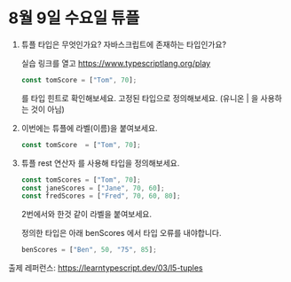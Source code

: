 # 8월 9일 수요일 튜플

1. 튜플 타입은 무엇인가요? 자바스크립트에 존재하는 타입인가요?

    실습 링크를 열고 https://www.typescriptlang.org/play

    ```ts
    const tomScore = ["Tom", 70];
    ```
    
    를 타입 힌트로 확인해보세요. 고정된 타입으로 정의해보세요. (유니온 | 을 사용하는 것이 아님)

2. 이번에는 튜플에 라벨(이름)을 붙여보세요.

    ```ts
    const tomScore  = ["Tom", 70];
    ```

3. 튜플 rest 연산자 를 사용해 타입을 정의해보세요.

    ```ts
    const tomScores = ["Tom", 70];
    const janeScores = ["Jane", 70, 60];
    const fredScores = ["Fred", 70, 60, 80];
    ```

    2번에서와 한것 같이 라벨을 붙여보세요.

    정의한 타입은 아래 benScores 에서 타입 오류를 내야합니다.

    ```ts
    benScores = ["Ben", 50, "75", 85];
    ```

출제 레퍼런스: https://learntypescript.dev/03/l5-tuples